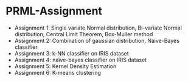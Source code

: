 # PRML-Assignment

*   Assignment 1: Single variate Normal distribution, Bi-variate Normal distribution, Central Limit Theorem, Box-Muller method
*   Assignment 2: Combination of gaussian distribution, Naive-Bayes classifier
*   Assignment 3: k-NN classifier on IRIS dataset
*   Assignment 4: naïve-bayes classifier on IRIS dataset
*   Assignment 5: Kernel Density Estimation
*   Assignment 6: K-means clustering

